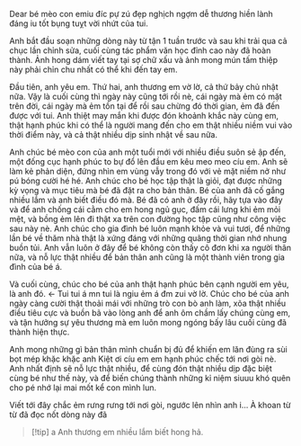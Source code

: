 Dear bé mèo con emiu đíc pự zú đẹp nghịch ngợm dễ thương hiền lành đáng iu tốt bụng tuỵt vời nhứt của tui.

Anh bắt đầu soạn những dòng này từ tận 1 tuần trước và sau khi trải qua cả chục lần chỉnh sửa, cuối cùng tác phẩm văn học đỉnh cao này đã hoàn thành. Ảnh hong dám viết tay tại sợ chữ xấu và ảnh mong mún tấm thiệp này phải chỉn chu nhất có thể khi đến tay em.

Đầu tiên, anh yêu em. Thứ hai, anh thương em vờ lờ, cả thứ bảy chủ nhật nữa.
Vậy là cuối cùng thì ngày này cũng tới rồi nè, cái ngày mà ẻm có mặt trên đời, cái ngày mà ẻm tồn tại để rồi sau chừng đó thời gian, ẻm đã đến được với tui. Anh thiệt may mắn khi được đón khoảnh khắc này cùng em, thật hạnh phúc khi có thể là người mang đến cho em thật nhiều niềm vui vào thời điểm này, và cả thật nhiều dịp sinh nhật về sau nữa.

Anh chúc bé mèo con của anh một tuổi mới với nhiều điều suôn sẻ ập đến, một đống cục hạnh phúc to bự đổ lên đầu em kêu meo meo cíu em. Anh sẽ làm kẻ phản diện, đứng nhìn em vùng vẫy trong đó với vẻ mặt niềm nở như pú bóng cười hé hé.
Anh chúc cho bé học tập thật là giỏi, đạt được những kỳ vọng và mục tiêu mà bé đã đặt ra cho bản thân. Bé của anh đã cố gắng nhiều lắm và anh biết điều đó mà. Bé đã có anh ở đây rồi, hãy tựa vào đây và để anh chống cái cằm cho em hong ngủ gục, đấm cái lưng khi ẻm mỏi mệt, và bồng ẻm lên đi thật xa trên con đường học tập cũng như công việc sau này nè.
Anh chúc cho gia đình bé luôn mạnh khỏe và vui tươi, để những lần bé về thăm nhà thật là xứng đáng với những quãng thời gian nhớ nhung buồn tủi. Anh vẫn luôn ở đây để bé không còn thấy cô đơn khi xa người thân nữa, và nỗ lực thật nhiều để bản thân anh cũng là một thành viên trong gia đình của bé á.

Và cuối cùng, chúc cho bé của anh thật hạnh phúc bên cạnh người em yêu, là anh đó. <- Tui tui á mn tui là ngiu ẻm á đm zui vờ lờ.
Chúc cho bé của anh ngày càng cười thật thoải mái với những trò con bò anh làm, xõa thật nhiều điều tiêu cực và buồn bã vào lòng anh để anh ôm chầm lấy chúng cùng em, và tận hưởng sự yêu thương mà em luôn mong ngóng bấy lâu cuối cùng đã thành hiện thực.

Anh mong những gì bản thân mình chuẩn bị đủ để khiến em lăn đùng ra sùi bọt mép khặc khặc anh Kiệt ơi cíu em em hạnh phúc chếc tới nơi gòi nè. Anh nhất định sẽ nỗ lực thật nhiều, để cùng đón thật nhiều dịp đặc biệt cùng bé như thế này, và để biến chúng thành những kỉ niệm siuuu khó quên cho pé nhớ lại mai mốt kể con mình lun.

Viết tới đây chắc ẻm rưng rưng tới nơi gòi, ngước lên nhìn anh i... À khoan từ từ đã đọc nốt dòng này đã
>[!tip] a
>Anh thương em nhiều lắm biết hong hả.
